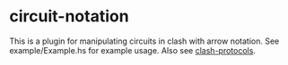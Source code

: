 # circuit-notation

This is a plugin for manipulating circuits in clash with arrow notation. See example/Example.hs for
example usage. Also see [clash-protocols](https://github.com/clash-lang/clash-protocols#).
